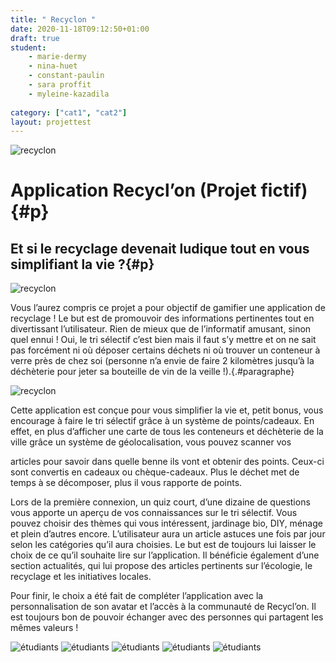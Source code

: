 ```yaml
---
title: " Recyclon "
date: 2020-11-18T09:12:50+01:00
draft: true
student:
    - marie-dermy
    - nina-huet
    - constant-paulin
    - sara proffit
    - myleine-kazadila
   
category: ["cat1", "cat2"]   
layout: projettest
---
```


![recyclon](/imagesprojets/Application-Recyclon/images/recyclon01.png)

# Application Recycl’on (Projet fictif){#p}

## Et si le recyclage devenait ludique tout en vous simplifiant la vie ?{#p}

![recyclon](/imagesprojets/Application-Recyclon/images/recyclon02.png#secondimg)



Vous l’aurez compris ce projet a pour objectif de gamifier une application de recyclage ! Le but est de promouvoir des informations pertinentes tout en divertissant l’utilisateur. Rien de mieux que de l’informatif amusant, sinon quel ennui ! Oui, le tri sélectif c’est bien mais il faut s’y mettre et on ne sait pas forcément ni où déposer certains déchets ni où trouver un conteneur à verre près de chez soi (personne n’a envie de faire 2 kilomètres jusqu’à la déchèterie pour jeter sa bouteille de vin de la veille !).{.#paragraphe}

![recyclon](/imagesprojets/Application-Recyclon/images/recyclon01.png#thirdimg)

Cette application est conçue pour vous simplifier la vie et, petit bonus, vous encourage à faire le tri sélectif grâce à un système de points/cadeaux. En effet, en plus d’afficher une carte de tous les conteneurs et déchèterie de la ville grâce un système de géolocalisation, vous pouvez scanner vos 

articles pour savoir dans quelle benne ils vont et obtenir des points. Ceux-ci sont convertis en cadeaux ou chèque-cadeaux. Plus le déchet met de temps à se décomposer, plus il vous rapporte de points.


Lors de la première connexion, un quiz court, d’une dizaine de questions vous apporte un aperçu de vos connaissances sur le tri sélectif. Vous pouvez choisir des thèmes qui vous intéressent, jardinage bio, DIY, ménage et plein d’autres encore. L’utilisateur aura un article astuces une fois par jour selon les catégories qu’il aura choisies. Le but est de toujours lui laisser le choix de ce qu’il souhaite lire sur l’application. Il bénéficie également d’une section actualités, qui lui propose des articles pertinents sur l’écologie, le recyclage et les initiatives locales.

Pour finir, le choix a été fait de compléter l’application avec la personnalisation de son avatar et l’accès à la communauté de Recycl’on. Il est toujours bon de pouvoir échanger avec des personnes qui partagent les mêmes valeurs !




![étudiants](/imagesprojets/Application-Recyclon/participants/constantpaulinwd.png#center)
![étudiants](/imagesprojets/Application-Recyclon/participants/mariedermywd.png#center)
![étudiants](/imagesprojets/Application-Recyclon/participants/myleinekazadilam.png#center)
![étudiants](/imagesprojets/Application-Recyclon/participants/ninahuetwd.jpg#center)
![étudiants](/imagesprojets/Application-Recyclon/participants/saraproffitwd.png#center)